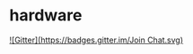 # hardware
[![Gitter](https://badges.gitter.im/Join Chat.svg)](https://gitter.im/digitalrebar/hardware?utm_source=badge&utm_medium=badge&utm_campaign=pr-badge&utm_content=badge)